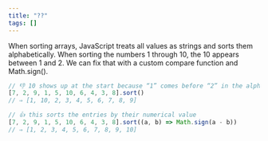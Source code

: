 ```yaml
---
title: "??"
tags: []
---
```

When sorting arrays, JavaScript treats all values as strings and sorts them alphabetically. When sorting the numbers 1 through 10, the 10 appears between 1 and 2. We can fix that with a custom compare function and Math.sign().

```js
// 👎 10 shows up at the start because “1” comes before “2” in the alphabet
[7, 2, 9, 1, 5, 10, 6, 4, 3, 8].sort()
// ⇒ [1, 10, 2, 3, 4, 5, 6, 7, 8, 9]

// 👍 this sorts the entries by their numerical value
[7, 2, 9, 1, 5, 10, 6, 4, 3, 8].sort((a, b) => Math.sign(a - b))
// ⇒ [1, 2, 3, 4, 5, 6, 7, 8, 9, 10]
```
